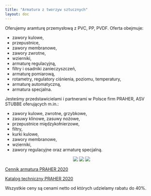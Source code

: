 ```yaml
---
title: "Armatura z tworzyw sztucznych"
layout: doc
---
```

Oferujemy aramturę przemysłową z PVC, PP, PVDF. Oferta obejmuje:

* zawory kulowe,
* przepustnice,
* zawory membranowe,
* zawory zwrotne,
* wzierniki,
* armaturę regulacyjną,
* filtry i osadniki zanieczyszczeń,
* armaturę pomiarową,
* rotametry, regulatory ciśnienia, poziomu, temperatury,
* armaturę automatyczną,
* armatura specjalna.

Jesteśmy przedstawicielami i partnerami w Polsce firm PRAHER, ASV STUBBE oferujących m.in.:

* zawory kulowe, zwrotne, grzybkowe,
* zasuwy klinowe, zasuwy nożowe,
* przepustnice międzykołnierzowe,
* filtry,
* kurki kulowe,
* zawory membranowe,
* wzierniki,
* zawory regulacyjne oraz armaturę specjalną.

<div style="text-align: center">
<a href="https://www.praher-plastics.com/"><img src="https://s3-eu-west-1.amazonaws.com/andreas-biz-pl/logos/praher.jpg" class="logo"></a>
<a href="https://www.asvstubbe.it/"><img src="https://andreas-biz-pl.s3.eu-west-1.amazonaws.com/logos/asv_stubbe.png" class="logo"></a>
<a href="https://www.safi-valves.com/"><img src="https://www.safi-valves.com/application/themes/safi/img/logo-safi.png" class="logo"></a>
</div>

[Cennik armatura PRAHER 2020](https://s3-eu-west-1.amazonaws.com/andreas-biz-pl/documents/praher-cennik-2019.pdf)

[Katalog techniczny PRAHER 2020](https://s3-eu-west-1.amazonaws.com/andreas-biz-pl/documents/praher-katalog-2019.pdf)


Wszystkie ceny są cenami netto od których udzielamy rabatu do 40%.



